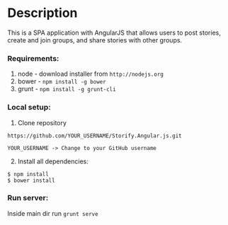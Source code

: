 # Description
This is a SPA application with AngularJS that allows users to post stories, create and join groups, and share stories with other groups.

### Requirements:
1. node - download installer from `http://nodejs.org`
2. bower - `npm install -g bower`
3. grunt - `npm install -g grunt-cli`

### Local setup:
1. Clone repository 
```
https://github.com/YOUR_USERNAME/Storify.Angular.js.git

YOUR_USERNAME -> Change to your GitHub username
```
2. Install all dependencies:
```
$ npm install
$ bower install
```

### Run server:
Inside main dir run `grunt serve`
